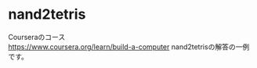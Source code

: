 # nand2tetris
Courseraのコース  
  https://www.coursera.org/learn/build-a-computer
nand2tetrisの解答の一例です。
